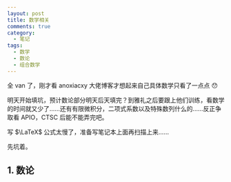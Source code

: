 ```yaml
---
layout: post
title: 数学相关
comments: true
category: 
  - 笔记
tags:
  - 数学
  - 数论
  - 组合数学
---
```


全 van 了，刚才看 anoxiacxy 大佬博客才想起来自己具体数学只看了一点点 😯

明天开始填坑，预计数论部分明天后天填完？到雅礼之后要跟上他们训练，看数学的时间就又少了……还有有限微积分，二项式系数以及特殊数列什么的……反正争取看 APIO，CTSC 后能不能弄完吧。

写 $\LaTeX$ 公式太慢了，准备写笔记本上面再扫描上来……

先坑着。

## 1. 数论

